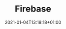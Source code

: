 ---
title: "Firebase"
sub_header: ""
date: 2021-01-04T13:18:18+01:00
tags: [""]
draft: false
toc: false
---